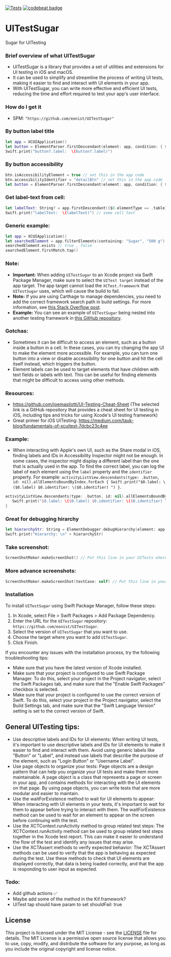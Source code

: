 [![Tests](https://github.com/eonist/UITestSugar/actions/workflows/Tests.yml/badge.svg)](https://github.com/eonist/UITestSugar/actions/workflows/Tests.yml)
[![codebeat badge](https://codebeat.co/badges/ab6aca0b-c9eb-486a-8209-6b0113840e0c)](https://codebeat.co/projects/github-com-eonist-uitestsugar-master)

# UITestSugar
Sugar for UITesting

### Brief overview of what UITestSugar

- UITestSugar is a library that provides a set of utilities and extensions for UI testing in iOS and macOS.
- It can be used to simplify and streamline the process of writing UI tests, making it easier to find and interact with UI elements in your app.
- With UITestSugar, you can write more effective and efficient UI tests, reducing the time and effort required to test your app's user interface.

### How do I get it
- SPM: `"https://github.com/eonist/UITestSugar"`

### By button label title
```swift
let app = XCUIApplication()
let button = ElementParser.firstDescendant(element: app, condition: { $0.label == "Detail" })
Swift.print("button?.label:  \(button?.label)")
```

### By button accessibility
```swift
btn.isAccessibilityElement = true // set this in the app code
btn.accessibilityIdentifier = "detailBtn" // set this in the app code
let button = ElementParser.firstDescendant(element: app, condition: { $0.identifier == "detailBtn" })
```

### Get label-text from cell:
```swift
let labelText: String? = app.firstDescendant({$0.elementType == .table})?.descendants(matching: .cell).firstMatch.children(matching: .staticText).element.label
Swift.print("labelText:  \(labelText)") // some cell text
```

### Generic example:
```swift
let app = XCUIApplication()
let searchedElement = app.filterElements(containing: "Sugar", "500 g").element
searchedElement.exists // true , false
searchedElement.firstMatch.tap()
```

### Note:
- **Important:** When adding `UITestSugar` to an Xcode project via Swift Package Manager, make sure to select the `UITest target` instead of the app target. The app target cannot load the `XCTest.framework` that `UITestSugar` uses, which will cause the build to fail.
- **Note:** If you are using Carthage to manage dependencies, you need to add the correct framework search path in build settings. For more information, see [this Stack Overflow post](https://stackoverflow.com/questions/44665656/creating-a-framework-that-uses-xctest).
- **Example:** You can see an example of `UITestSugar` being nested into another testing framework in [this GitHub repository](https://github.com/eonist/TestRunner).

### Gotchas:
- Sometimes it can be difficult to access an element, such as a button inside a button in a cell. In these cases, you can try changing the app UI to make the element more accessible. For example, you can turn one button into a view or disable accessibility for one button and hit the cell itself instead, which triggers the button.
- Element labels can be used to target elements that have children with text fields or labels with text. This can be useful for finding elements that might be difficult to access using other methods.

### Resources:
- https://github.com/joemasilotti/UI-Testing-Cheat-Sheet (The selected link is a GitHub repository that provides a cheat sheet for UI testing in iOS, including tips and tricks for using Xcode's UI testing framework)
- Great primer for iOS UITesting: https://medium.com/tauk-blog/fundamentals-of-xcuitest-7dcbc23c4ee

### Example:
- When interacting with Apple's own UI, such as the Share modal in iOS, finding labels and IDs in Accessibility Inspector might not be enough. In some cases, the inspector might display a different label than the one that is actually used in the app. To find the correct label, you can log the label of each element using the `label` property and the `identifier` property. For example: `activityListView.descendants(type: .button, id: nil).allElementsBoundByIndex.forEach { Swift.print("$0.label: \($0.label) $0.identifier: \($0.identifier) ") }`.

```swift
activityListView.descendants(type: .button, id: nil).allElementsBoundByIndex.forEach {  
   Swift.print("$0.label: \($0.label) $0.identifier: \($0.identifier) ") // "XCElementSnapshotPrivilegedValuePlaceholder" // This was found by doing // activityListView.descendants(type: .button, id: nil).allElementsBoundByIndex.forEach {  Swift.print("$0.label: \($0.label) $0.identifier: \($0.identifier) ") }
}
```

### Great for debugging hirarchy

```swift
let hierarchyStr: String = ElementDebugger.debugHierarchy(element: app, type: .any, indentationLevel: 1)
Swift.print("Hierarchy: \n" + hierarchyStr)
```

### Take screenshot:
```swift
ScreenShotMaker.makeScreenShot() // Put this line in your UITests where you want the screenshot to be taken
```

### More advance screenshots:
```swift
ScreenShotMaker.makeScreenShot(testCase: self) // Put this line in your UITests where you want the screenshot to be taken
```


### Installation

To install `UITestSugar` using Swift Package Manager, follow these steps:

1. In Xcode, select File > Swift Packages > Add Package Dependency.
2. Enter the URL for the `UITestSugar` repository: `https://github.com/eonist/UITestSugar`.
3. Select the version of `UITestSugar` that you want to use.
4. Choose the target where you want to add `UITestSugar`.
5. Click Finish.

If you encounter any issues with the installation process, try the following troubleshooting tips:

- Make sure that you have the latest version of Xcode installed.
- Make sure that your project is configured to use Swift Package Manager. To do this, select your project in the Project navigator, select the Swift Packages tab, and make sure that the "Enable Swift Packages" checkbox is selected.
- Make sure that your project is configured to use the correct version of Swift. To do this, select your project in the Project navigator, select the Build Settings tab, and make sure that the "Swift Language Version" setting is set to the correct version of Swift.

## General UITesting tips:
- Use descriptive labels and IDs for UI elements: When writing UI tests, it's important to use descriptive labels and IDs for UI elements to make it easier to find and interact with them. Avoid using generic labels like "Button" or "Label", and instead use labels that describe the purpose of the element, such as "Login Button" or "Username Label".
- Use page objects to organize your tests: Page objects are a design pattern that can help you organize your UI tests and make them more maintainable. A page object is a class that represents a page or screen in your app, and contains methods for interacting with the UI elements on that page. By using page objects, you can write tests that are more modular and easier to maintain.
- Use the waitForExistence method to wait for UI elements to appear: When interacting with UI elements in your tests, it's important to wait for them to appear before trying to interact with them. The waitForExistence method can be used to wait for an element to appear on the screen before continuing with the test.
- Use the XCTContext.runActivity method to group related test steps: The XCTContext.runActivity method can be used to group related test steps together in the Xcode test report. This can make it easier to understand the flow of the test and identify any issues that may arise.
- Use the XCTAssert methods to verify expected behavior: The XCTAssert methods can be used to verify that the app is behaving as expected during the test. Use these methods to check that UI elements are displayed correctly, that data is being loaded correctly, and that the app is responding to user input as expected.

### Todo:
- Add github actions ✅
- Maybe add some of the method in the Kif.framework?
- UITest tap should have param to set shouldFail: true

## License
This project is licensed under the MIT License - see the [LICENSE](LICENSE) file for details. The MIT License is a permissive open source license that allows you to use, copy, modify, and distribute the software for any purpose, as long as you include the original copyright and license notice.

